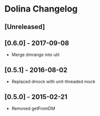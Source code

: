 # Dolina Changelog

## [Unreleased]

## [0.6.0] - 2017-09-08
- Merge dmrange into util

## [0.5.1] - 2016-08-02
-  Replaced dmock with unit-threaded mock

## [0.5.0] - 2015-02-21
- Removed getFromDM
